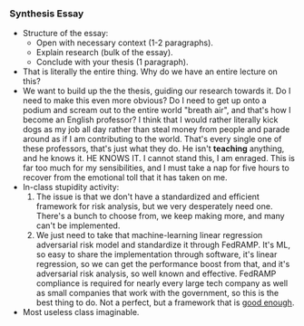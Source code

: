 ### Synthesis Essay
- Structure of the essay:
	- Open with necessary context (1-2 paragraphs).
	- Explain research (bulk of the essay).
	- Conclude with your thesis (1 paragraph).
- That is literally the entire thing. Why do we have an entire lecture on this?
- We want to build up the the thesis, guiding our research towards it. Do I need to make this even more obvious? Do I need to get up onto a podium and scream out to the entire world "breath air", and that's how I become an English professor? I think that I would rather literally kick dogs as my job all day rather than steal money from people and parade around as if I am contributing to the world. That's every single one of these professors, that's just what they do. He isn't **teaching** anything, and he knows it. HE KNOWS IT. I cannot stand this, I am enraged. This is far too much for my sensibilities, and I must take a nap for five hours to recover from the emotional toll that it has taken on me.
- In-class stupidity activity:
	1. The issue is that we don't have a standardized and efficient framework for risk analysis, but we very desperately need one. There's a bunch to choose from, we keep making more, and many can't be implemented.
	2. We just need to take that machine-learning linear regression adversarial risk model and standardize it through FedRAMP. It's ML, so easy to share the implementation through software, it's linear regression, so we can get the performance boost from that, and it's adversarial risk analysis, so well known and effective. FedRAMP compliance is required for nearly every large tech company as well as small companies that work with the government, so this is the best thing to do. Not a perfect, but a framework that is <u>good enough</u>.
- Most useless class imaginable. 